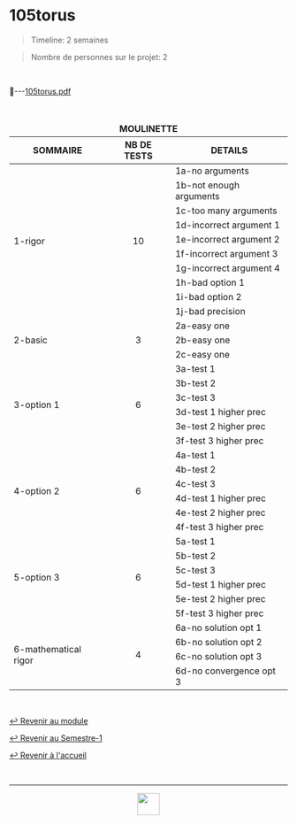 # 105torus

> Timeline: 2 semaines

> Nombre de personnes sur le projet: 2

<br>

📂---[105torus.pdf](https://github.com/Studio-17/Epitech-Subjects/blob/main/Semester-1/B-MAT-100/105torus/105torus.pdf)

<br>

<table align="center">
    <thead>
    <tr>
            <td colspan="3" align="center"><strong>MOULINETTE</strong></td>
    </tr>
        <tr>
            <th>SOMMAIRE</th>
            <th>NB DE TESTS</th>
            <th>DETAILS</th>
        </tr>
    </thead>
    <tbody>
        <tr>
            <td rowspan="10">1-rigor</td>
            <td rowspan="10" style="text-align: center;">10</td>
            <td>1a-no arguments</td>
        </tr>
        <tr>
            <td>1b-not enough arguments</td>
        </tr>
        <tr>
            <td>1c-too many arguments</td>
        </tr>
        <tr>
            <td>1d-incorrect argument 1</td>
        </tr>
        <tr>
            <td>1e-incorrect argument 2</td>
        </tr>
        <tr>
            <td>1f-incorrect argument 3</td>
        </tr>
        <tr>
            <td>1g-incorrect argument 4</td>
        </tr>
        <tr>
            <td>1h-bad option 1</td>
        </tr>
        <tr>
            <td>1i-bad option 2</td>
        </tr>
        <tr>
            <td>1j-bad precision</td>
        </tr>
        <tr>
            <td rowspan="3">2-basic</td>
            <td rowspan="3" style="text-align: center;">3</td>
            <td>2a-easy one</td>
        </tr>
        <tr>
            <td>2b-easy one</td>
        </tr>
        <tr>
            <td>2c-easy one</td>
        </tr>
        <tr>
            <td rowspan="6">3-option 1</td>
            <td rowspan="6" style="text-align: center;">6</td>
            <td>3a-test 1</td>
        </tr>
        <tr>
            <td>3b-test 2</td>
        </tr>
        <tr>
            <td>3c-test 3</td>
        </tr>
        <tr>
            <td>3d-test 1 higher prec</td>
        </tr>
        <tr>
            <td>3e-test 2 higher prec</td>
        </tr>
        <tr>
            <td>3f-test 3 higher prec</td>
        </tr>
        <tr>
            <td rowspan="6">4-option 2</td>
            <td rowspan="6" style="text-align: center;">6</td>
            <td>4a-test 1</td>
        </tr>
        <tr>
            <td>4b-test 2</td>
        </tr>
        <tr>
            <td>4c-test 3</td>
        </tr>
        <tr>
            <td>4d-test 1 higher prec</td>
        </tr>
        <tr>
            <td>4e-test 2 higher prec</td>
        </tr>
        <tr>
            <td>4f-test 3 higher prec</td>
        </tr>
        <tr>
            <td rowspan="6">5-option 3</td>
            <td rowspan="6" style="text-align: center;">6</td>
            <td>5a-test 1</td>
        </tr>
        <tr>
            <td>5b-test 2</td>
        </tr>
        <tr>
            <td>5c-test 3</td>
        </tr>
        <tr>
            <td>5d-test 1 higher prec</td>
        </tr>
        <tr>
            <td>5e-test 2 higher prec</td>
        </tr>
        <tr>
            <td>5f-test 3 higher prec</td>
        </tr>
        <tr>
            <td rowspan="4">6-mathematical rigor</td>
            <td rowspan="4" style="text-align: center;">4</td>
            <td>6a-no solution opt 1</td>
        </tr>
        <tr>
            <td>6b-no solution opt 2</td>
        </tr>
        <tr>
            <td>6c-no solution opt 3</td>
        </tr>
        <tr>
            <td>6d-no convergence opt 3</td>
        </tr>
    </tbody>
</table>

<br>

[↩️ Revenir au module](https://github.com/Studio-17/Epitech-Subjects/tree/main/Semester-1/B-MAT-100)

[↩️ Revenir au Semestre-1](https://github.com/Studio-17/Epitech-Subjects/tree/main/Semester-1)

[↩️ Revenir à l'accueil](https://github.com/Studio-17/Epitech-Subjects)

<br>

---

<div align="center">

<a href="https://github.com/Studio-17" target="_blank"><img src="../../../voc17.gif" width="40"></a>
